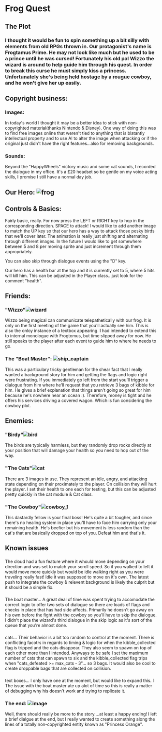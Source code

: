 # Frog Quest

## The Plot
### I thought it would be fun to spin something up a bit silly with elements from old RPGs thrown in. Our protagonist's name is Frogtamus Prime. He may not look like much but he used to be a prince until he was cursed! Fortunately his old pal Wizzo the wizard is around to help guide him through his quest. In order to break this curse he must simply kiss a princess. Unfortunately she's being held hostage by a rougue cowboy, and he won't give her up easily.

## Copyright business:
### Images: 
In today's world I thought it may be a better idea to stick with non-copyrighted material(thanks Nintendo & Disney). One way of doing this was to find free images online that weren't tied to anything that is blatantly intellectual property and to use AI to alter the image when attacking or if the original just didn't have the right features...also for removing backgrounds.

### Sounds:
Beyond the "HappyWheels" victory music and some cat sounds, I recorded the dialogue in my office. It's a £20 headset so be gentle on my voice acting skills, I promise I still have a normal day job.

## Our Hero: ![frog](https://github.com/user-attachments/assets/3079ad62-090b-4c38-8aaa-e6e76082b446)
## Controls & Basics:
Fairly basic, really. For now press the LEFT or RIGHT key to hop in the corresponding direction. SPACE to attack! I would like to add another image to match the UP key so that our hero has a way to attack those pesky birds that we'll cover later. The animation is really just shifting and alternating through different images. In the future I would like to get somewhere between 5 and 8 per moving sprite and just increment through them appropriately. 

You can also skip through dialogue events using the "D" key.

Our hero has a health bar at the top and it is currently set to 5, where 5 hits will kill him. This can be adjusted in the Player class...just look for the comment "health".

## Friends:
### "Wizzo"![wizard](https://github.com/user-attachments/assets/9bbd124c-a7e4-4bab-9595-0e3574d7e105)
Wizzo being magical can communicate telepathetically with our frog. It is only on the first meeting of the game that you'll actually see him. This is also the onloy instance of a textbox appearing. I had intended to extend this to internal monologue with Frogtomus, but time slipped away for now. He still speaks to the player after each event to guide him to where he needs to go.
### The "Boat Master":  ![ship_captain](https://github.com/user-attachments/assets/3fd8a8ee-f4eb-46e6-858d-f77dcaa6744a)
This was a particulary tricky gentleman for the shear fact that I really wanted a background story for him and getting the flags and logic right were frustrating. If you immediately go left from the start you'll trigger a dialogue from him where he'll request that you retrieve 3 bags of kibble for him. He gives a brief explanation that things aren't going so great for him because he's nowhere near an ocean :). Therefore, money is tight and he offers his services driving a covered wagon. Which is fun considering the cowboy plot.

## Enemies:
### "Birdy"![bird](https://github.com/user-attachments/assets/c0dd301e-e375-4004-be8a-d32251744512)
The birds are typically harmless, but they randomly drop rocks directly at your position that will damage your health so you need to hop out of the way. 

### "The Cats"![cat](https://github.com/user-attachments/assets/afe54af7-5ac9-4f22-b1c7-f0fa924a4fad)
There are 3 images in use. They represent an idle, angry, and attacking state depending on their proximately to the player. On collision they will hurt the player. I set their health to one each for testing, but this can be adjusted pretty quickly in the cat module & Cat class.

### "The Cowboy"![cowboy_1](https://github.com/user-attachments/assets/4edae416-112a-46c0-a353-18a76398eaea)
This dastardly fellow is your final boss! He's quite a bit tougher, and since there's no healing system in place you'll have to face him carrying only your remaining health. He's beefier but his movement is less random than the cat's that are basically dropped on top of you. Defeat him and that's it.


## Known issues
###
The cloud had a fun feature where it whould move depending on your direction and was set to match your scroll speed. So if you walked to left it would move more quickly but would be idle walking right as you were traveling really fast! Idle it was supposed to move on it's own. The latest push to integrate the cowboy & relevent background is likely the culprit but it should be a simple fix.

###
The boat master... A great deal of time was spent trying to accomodate the correct logic to offer two sets of dialogue so there are loads of flags and checks in place that has had side affects. Primarily he doesn't go away on his own before the fight with the cowboy so you'll have to skip the dialogue. I didn't place the wizard's third dialogue in the skip logic as it's sort of the queue that you're almost done.

###
cats... Their behavior is a bit too random to control at the moment. There is conflicting facotrs in regards to timing & logic for when the kibble_collected flag is tripped and the cats disappear. They also seem to spawn on top of each other more than I intended. Anyways to be safe I set the maximum number of cats that can spawn to six and the kibble_collected flag trips when "cats_defeated >= max_cats - 3"... so 3 bags. It would also be cool to create droppable bags that are collected on collision.

###
text boxes... I only have one at the moment, but would like to expand this. I The issue with the boat master ate up alot of time so this is really a matter of debugging why his doesn't work and trying to replicate it.
### The end: ![image](https://github.com/user-attachments/assets/0ab5b15d-8c35-4742-816c-2acada8e3da1)
Well, there should really be more to the story....at least a happy ending! I left a brief dialgue at the end, but I really wanted to create something along the lines of a totally non-copyrighted entity known as "Princess Orange". 
